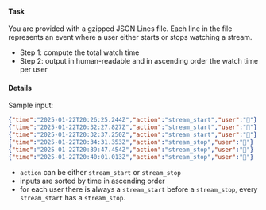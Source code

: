 #### Task

You are provided with a gzipped JSON Lines file. Each line in the file represents an event where a user either starts or stops watching a stream. <br/>

- Step 1: compute the total watch time<br/>
- Step 2: output in human-readable and in ascending order the watch time per user


#### Details
Sample input:
```json lines
{"time":"2025-01-22T20:26:25.244Z","action":"stream_start","user":"🦐"}
{"time":"2025-01-22T20:32:27.827Z","action":"stream_start","user":"🐳"}
{"time":"2025-01-22T20:32:37.250Z","action":"stream_start","user":"🐃"}
{"time":"2025-01-22T20:34:31.353Z","action":"stream_stop","user":"🐃"}
{"time":"2025-01-22T20:39:47.454Z","action":"stream_stop","user":"🦐"}
{"time":"2025-01-22T20:40:01.013Z","action":"stream_stop","user":"🐳"}
```
* `action` can be either `stream_start` or `stream_stop`
* inputs are sorted by time in ascending order
* for each user there is always a `stream_start` before a `stream_stop`, every `stream_start` has a `stream_stop`.